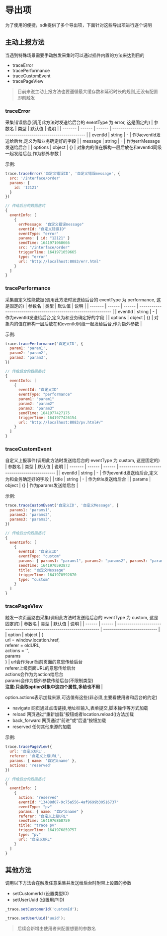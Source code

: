 # 导出项
为了使用的便捷，sdk提供了多个导出项，下面针对这些导出项进行逐个说明

## 主动上报方法
当遇到特殊场景需要手动触发采集时可以通过插件内置的方法来达到目的

+ traceError
+ tracePerformance
+ traceCustomEvent
+ tracePageView

> 目前来说主动上报方法也要遵循最大缓存数和延迟时长的规则,还没有配置即刻触发

### traceError
采集错误信息(调用此方法时发送给后台的 eventType 为 error, 这是固定的)
| 参数名  | 类型   | 默认值 | 说明                                                             |
| ------- | ------ | ------ | ---------------------------------------------------------------- |
| eventId | string | -      | 作为eventId发送给后台,定义为和业务确定好的字段                   |
| message | string | -      | 作为errMessage发送给后台                                         |
| options | object | {}     | 对象内的值在解构一层后放在和eventId同级一起发给后台,作为额外参数 |

示例:
``` js
trace.traceError('自定义错误ID', '自定义错误message', {
  src: '/interface/order'
  params: {
    id: '12121'
  }
})

// 传给后台的数据格式
{
  eventInfo: [
    {
      errMessage: "自定义错误message"
      eventId: "自定义错误ID"
      eventType: "error"
      params: { id: "12121" }
      sendTime: 1641971060666
      src: "/interface/order"
      triggerTime: 1641971059665
      type: "error"
      url: "http://localhost:8083/err.html"
    }
  ]
}
```

### tracePerformance
采集自定义性能数据(调用此方法时发送给后台的 eventType 为 performance, 这是固定的)
| 参数名  | 类型   | 默认值 | 说明                                                             |
| ------- | ------ | ------ | ---------------------------------------------------------------- |
| eventId | string | -      | 作为eventId发送给后台,定义为和业务确定好的字段                   |
| options | object | {}     | 对象内的值在解构一层后放在和eventId同级一起发给后台,作为额外参数 |

示例:
``` js
trace.tracePerformance('自定义ID', {
  param1: 'param1',
  param2: 'param2',
  param3: 'param3',
})

// 传给后台的数据格式
{
  eventInfo: [
    {
      eventId: "自定义ID"
      eventType: "performance"
      param1: "param1"
      param2: "param2"
      param3: "param3"
      sendTime: 1641977427175
      triggerTime: 1641977426154
      url: "http://localhost:8083/pv.html#/"
    }
  ]
}
```

### traceCustomEvent
自定义上报事件(调用此方法时发送给后台的 eventType 为 custom, 这是固定的)
| 参数名  | 类型   | 默认值 | 说明                                           |
| ------- | ------ | ------ | ---------------------------------------------- |
| eventId | string | -      | 作为eventId发送给后台,定义为和业务确定好的字段 |
| title   | string | -      | 作为title发送给后台                            |
| params  | object | {}     | 作为params发送给后台                           |

示例:
``` js
trace.traceCustomEvent('自定义ID', '自定义Message', {
  params1: 'params1',
  params2: 'params2',
  params3: 'params3',
})

// 传给后台的数据格式
{
  eventInfo: [
    {
      eventId: "自定义ID"
      eventType: "custom"
      params: { params1: "params1", params2: "params2", params3: "params3" }
      sendTime: 1641970593873
      title: "自定义Message"
      triggerTime: 1641970592870
      type: "custom"
    }
  ]
}
```

### tracePageView
触发一次页面路由采集(调用此方法时发送给后台的 eventType 为 custom, 这是固定的)
| 参数名 | 类型   | 默认值                                                                | 说明                        |
| ------ | ------ | --------------------------------------------------------------------- | --------------------------- |
| option | object | { <br>url = window.location.href,<br> referer = oldURL,<br> actions = '',<br> params <br>} | url会作为url当前页面的意思传给后台<br>referer上级页面URL的意思传给后台<br>actions会作为为action给后台<br>params会作为额外参数传给后台(不限制类型)<br>**注意:只会取option对象中这四个属性,多给也不用** |

option.actions表示加载来源,可选值有这些(非必须,主要看使用者和后台的约定)
+ navigate 网页通过点击链接,地址栏输入,表单提交,脚本操作等方式加载
+ reload 网页通过“重新加载”按钮或者location.reload()方法加载
+ back_forward 网页通过“前进”或“后退”按钮加载
+ reserved 任何其他来源的加载

示例:
``` js
trace.tracePageView({
  url: '自定义URL',
  referer: '自定义上级URL',
  params: { name: '自定义name' },
  actions: 'reserved'
})

// 传给后台的数据格式
{
  eventInfo: [
    {
      action: "reserved"
      eventId: "13488d07-9c75a556-4af9699b30516737"
      eventType: "pv"
      params: { name: "自定义name" }
      referer: "自定义上级URL"
      sendTime: 1641976860759
      title: "trace pv"
      triggerTime: 1641976859757
      type: "pv"
      url: "自定义URL"
    }
  ]
}
```

## 其他方法
调用以下方法会在触发任意采集并发送给后台时附带上设置的参数
+ setCustomerId (设置类型ID)
+ setUserUuid (设置用户ID)

``` js
_trace.setCustomerId('customId');

_trace.setUserUuid('uuid');
```

> 后续会新增由使用者来配置想要的参数名
